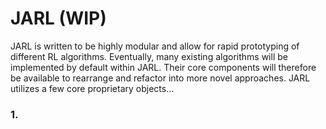 # JARL (WIP)

JARL is written to be highly modular and allow for rapid prototyping of different RL algorithms.
Eventually, many existing algorithms will be implemented by default within JARL. Their core components will therefore be available to rearrange and refactor into more novel approaches.
JARL utilizes a few core proprietary objects...

### 1.
